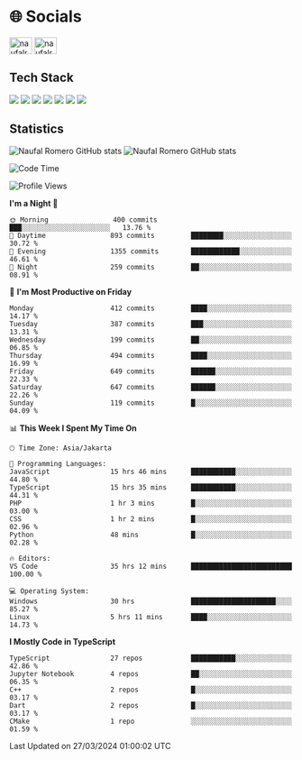 <h1 align="">🌐 Socials</h1>
<p align="left">
<a href="https://linkedin.com/in/naufal-romero-putra-pratama-9ab816177/" target="blank"><img align="center" src="https://raw.githubusercontent.com/rahuldkjain/github-profile-readme-generator/master/src/images/icons/Social/linked-in-alt.svg" alt="naufalromero" height="30" width="40" /></a>
<a href="https://instagram.com/naufalromero" target="blank"><img align="center" src="https://raw.githubusercontent.com/rahuldkjain/github-profile-readme-generator/master/src/images/icons/Social/instagram.svg" alt="naufalromero" height="30" width="40" /></a>
</p>


<h2 align="">Tech Stack</h2>
<div align="">
  <img src="https://img.shields.io/badge/next.js-000000?style=for-the-badge&logo=nextdotjs&logoColor=white"/>
 <img src="https://img.shields.io/badge/typescript-%23007ACC.svg?style=for-the-badge&logo=typescript&logoColor=white"/>
 <img src="https://img.shields.io/badge/react-%2320232a.svg?style=for-the-badge&logo=react&logoColor=%2361DAFB"/>
 <img src="https://img.shields.io/badge/tailwindcss-%2338B2AC.svg?style=for-the-badge&logo=tailwind-css&logoColor=white"/>
 <img src="https://img.shields.io/badge/Prisma-3982CE?style=for-the-badge&logo=Prisma&logoColor=white"/>
 <img src="https://img.shields.io/badge/javascript-%23323330.svg?style=for-the-badge&logo=javascript&logoColor=%23F7DF1E"/>
 <img src="https://img.shields.io/badge/java-%23ED8B00.svg?style=for-the-badge&logo=openjdk&logoColor=white"/>
</div>


<h2 align="">Statistics</h2>
<div align="">
<img src="https://github-readme-stats-xi-nine-74.vercel.app/api?username=romves&show_icons=true&theme=tokyonight&include_all_commits=true&count_private=true" alt="Naufal Romero GitHub stats"/>
<img src="https://github-readme-stats-xi-nine-74.vercel.app/api/top-langs/?username=romves&theme=tokyonight&hide_border=false&include_all_commits=true&count_private=true&layout=compact" alt="Naufal Romero GitHub stats"/>
</div>

<!--START_SECTION:waka-->
![Code Time](http://img.shields.io/badge/Code%20Time-903%20hrs%2011%20mins-blue)

![Profile Views](http://img.shields.io/badge/Profile%20Views-42-blue)

**I'm a Night 🦉** 

```text
🌞 Morning                400 commits         ███░░░░░░░░░░░░░░░░░░░░░░   13.76 % 
🌆 Daytime                893 commits         ████████░░░░░░░░░░░░░░░░░   30.72 % 
🌃 Evening                1355 commits        ████████████░░░░░░░░░░░░░   46.61 % 
🌙 Night                  259 commits         ██░░░░░░░░░░░░░░░░░░░░░░░   08.91 % 
```
📅 **I'm Most Productive on Friday** 

```text
Monday                   412 commits         ████░░░░░░░░░░░░░░░░░░░░░   14.17 % 
Tuesday                  387 commits         ███░░░░░░░░░░░░░░░░░░░░░░   13.31 % 
Wednesday                199 commits         ██░░░░░░░░░░░░░░░░░░░░░░░   06.85 % 
Thursday                 494 commits         ████░░░░░░░░░░░░░░░░░░░░░   16.99 % 
Friday                   649 commits         ██████░░░░░░░░░░░░░░░░░░░   22.33 % 
Saturday                 647 commits         ██████░░░░░░░░░░░░░░░░░░░   22.26 % 
Sunday                   119 commits         █░░░░░░░░░░░░░░░░░░░░░░░░   04.09 % 
```


📊 **This Week I Spent My Time On** 

```text
🕑︎ Time Zone: Asia/Jakarta

💬 Programming Languages: 
JavaScript               15 hrs 46 mins      ███████████░░░░░░░░░░░░░░   44.80 % 
TypeScript               15 hrs 35 mins      ███████████░░░░░░░░░░░░░░   44.31 % 
PHP                      1 hr 3 mins         █░░░░░░░░░░░░░░░░░░░░░░░░   03.00 % 
CSS                      1 hr 2 mins         █░░░░░░░░░░░░░░░░░░░░░░░░   02.96 % 
Python                   48 mins             █░░░░░░░░░░░░░░░░░░░░░░░░   02.28 % 

🔥 Editors: 
VS Code                  35 hrs 12 mins      █████████████████████████   100.00 % 

💻 Operating System: 
Windows                  30 hrs              █████████████████████░░░░   85.27 % 
Linux                    5 hrs 11 mins       ████░░░░░░░░░░░░░░░░░░░░░   14.73 % 
```

**I Mostly Code in TypeScript** 

```text
TypeScript               27 repos            ███████████░░░░░░░░░░░░░░   42.86 % 
Jupyter Notebook         4 repos             ██░░░░░░░░░░░░░░░░░░░░░░░   06.35 % 
C++                      2 repos             █░░░░░░░░░░░░░░░░░░░░░░░░   03.17 % 
Dart                     2 repos             █░░░░░░░░░░░░░░░░░░░░░░░░   03.17 % 
CMake                    1 repo              ░░░░░░░░░░░░░░░░░░░░░░░░░   01.59 % 
```




 Last Updated on 27/03/2024 01:00:02 UTC
<!--END_SECTION:waka-->
